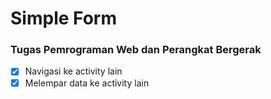 # Simple Form

### Tugas Pemrograman Web dan Perangkat Bergerak

- [x] Navigasi ke activity lain
- [x] Melempar data ke activity lain
